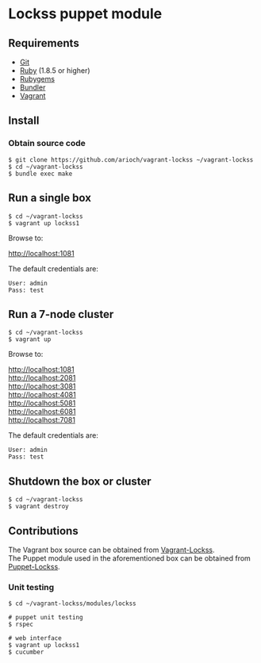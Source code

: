 

# Lockss puppet module

## Requirements

- [Git](http://git-scm.com/)
- [Ruby](http://www.ruby-lang.org/) (1.8.5 or higher)
- [Rubygems](http://rubygems.org/)
- [Bundler](http://gembundler.com/)
- [Vagrant](http://vagrantup.com/)


## Install

### Obtain source code

    $ git clone https://github.com/arioch/vagrant-lockss ~/vagrant-lockss
    $ cd ~/vagrant-lockss
    $ bundle exec make

## Run a single box

    $ cd ~/vagrant-lockss
    $ vagrant up lockss1

Browse to:

[http://localhost:1081](http://localhost:1081) <br>

The default credentials are:

    User: admin
    Pass: test

## Run a 7-node cluster

    $ cd ~/vagrant-lockss
    $ vagrant up

Browse to:

[http://localhost:1081](http://localhost:1081) <br>
[http://localhost:2081](http://localhost:2081) <br>
[http://localhost:3081](http://localhost:3081) <br>
[http://localhost:4081](http://localhost:4081) <br>
[http://localhost:5081](http://localhost:5081) <br>
[http://localhost:6081](http://localhost:6081) <br>
[http://localhost:7081](http://localhost:7081) <br>

The default credentials are:

    User: admin
    Pass: test

## Shutdown the box or cluster

    $ cd ~/vagrant-lockss
    $ vagrant destroy

## Contributions

The Vagrant box source can be obtained from [Vagrant-Lockss](https://github.com/arioch/vagrant-lockss). <br>
The Puppet module used in the aforementioned box can be obtained from [Puppet-Lockss](https://github.com/arioch/puppet-lockss).

### Unit testing

    $ cd ~/vagrant-lockss/modules/lockss

    # puppet unit testing
    $ rspec

    # web interface
    $ vagrant up lockss1
    $ cucumber

